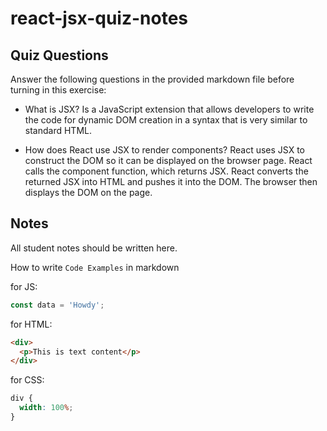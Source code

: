 # react-jsx-quiz-notes

## Quiz Questions

Answer the following questions in the provided markdown file before turning in this exercise:

- What is JSX?
  Is a JavaScript extension that allows developers to write the code for dynamic DOM creation in a syntax that is very similar to standard HTML.

- How does React use JSX to render components?
  React uses JSX to construct the DOM so it can be displayed on the browser page. React calls the component function, which returns JSX. React converts the returned JSX into HTML and pushes it into the DOM. The browser then displays the DOM on the page.

## Notes

All student notes should be written here.

How to write `Code Examples` in markdown

for JS:

```javascript
const data = 'Howdy';
```

for HTML:

```html
<div>
  <p>This is text content</p>
</div>
```

for CSS:

```css
div {
  width: 100%;
}
```
